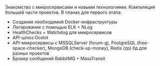 Знакомство с микросервисами и новыми технологиями. Компиляция большей части проектов.
В планах для первого этапа:
- Создание необходимой Docker-инфраструктуры
- Логирование с помощью ELK + NLog
- HealthChecks + Watchdog для микросервисов
- API-шлюз Ocelot
- API-микросервисы с MSSQLServer (forum-g), PostgreSQL (free-space-checker), MongoDB (check-up-money), Redis (zp) бд для разных проектов
- Брокер сообщений RabbitMQ + MassTransit
